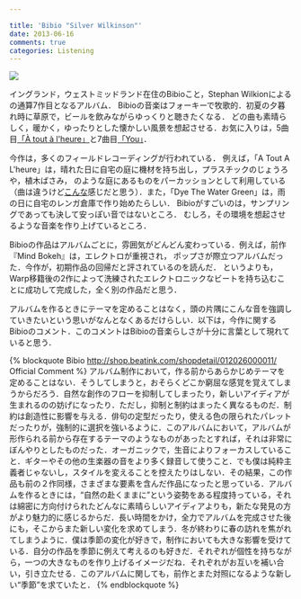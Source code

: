 ```yaml
---

title: 'Bibio "Silver Wilkinson"'
date: 2013-06-16
comments: true
categories: Listening 
---
```


<img src="/images/SilverWilkinson.png" class="image">

イングランド，ウェストミッドランド在住のBibioこと，Stephan Wilkionによるの通算7作目となるアルバム．
Bibioの音楽はフォーキーで牧歌的．初夏の夕暮れ時に草原で，ビールを飲みながらゆっくりと聴きたくなる．
どの曲も素晴らしく，暖かく，ゆったりとした懐かしい風景を想起させる．お気に入りは，5曲目[「À tout à l'heure」](http://www.youtube.com/watch?v=De6GrveAjzo)と7曲目[「You」](http://www.youtube.com/watch?v=dDl8udKk8Zg)．

今作は，多くのフィールドレコーディングが行われている．
例えば，「A Tout A L'heure」は，晴れた日に自宅の庭に機材を持ち出し，プラスチックのじょうろや，植木ばさみ，
のような庭にあるものをパーカッションとして利用している（曲は違うけど[こんな](http://www.youtube.com/watch?v=LAmnEll8KOY)感じだと思う）．また，「Dye The Water Green」は，雨の日に自宅のレンガ倉庫で作り始めたらしい．
Bibioがすごいのは，サンプリングであっても決して安っぽい音ではないところ．
むしろ，その環境を想起させるような音楽を作り上げているところ．

Bibioの作品はアルバムごとに，雰囲気がどんどん変わっている．例えば，前作『Mind Bokeh』は，エレクトロが重視され，
ポップさが際立つアルバムだった．今作が，初期作品の回帰だと評されているのを読んだ．
というよりも，Warp移籍後の2作によって洗練されたエレクトロニックなビートを持ち込むことに成功して完成した，全く別の作品だと思う．

アルバムを作るときにテーマを定めることはなく，頭の片隅にこんな音を強調していきたいという思いがなんとなくあるだけらしい．以下は，今作に関するBibioのコメント．このコメントはBibioの音楽らしさが十分に言葉として現れていると思う．

{% blockquote Bibio http://shop.beatink.com/shopdetail/012026000011/ Official Comment  %}
アルバム制作において，作る前からあらかじめテーマを定めることはない．そうしてしまうと，おそらくどこか窮屈な感覚を覚えてしまうからだろう．自然な創作のフローを抑制してしまったり，新しいアイディアが生まれるのの妨げになったり．ただし，抑制と制約はまったく異なるものだ．制約は創造性に影響を与える．俳句の定型だったり，使える色の限られたパレットだったりが，強制的に選択を強いるように．このアルバムにおいて，アルバムが形作られる前から存在するテーマのようなものがあったとすれば，それは非常にぼんやりとしたものだった．オーガニックで，生音によりフォーカスしていること．ギターやその他の生楽器の音をより多く録音して使うこと．でも僕は純粋主義者じゃないし，スタイルを変えることを控えたりはしない．その結果，この作品も前の２作同様，さまざまな要素を含んだ作品になったと思っている．アルバムを作るときには，“自然の赴くままに”という姿勢をある程度持っている，それは綿密に方向付けられたどんなに素晴らしいアイディアよりも，新たな発見の方がより魅力的に感じるからだ．長い時間をかけ，全力でアルバムを完成させた後にも，そこからまた新しい変化を求めてしまう．冬が終わりに春の訪れを焦がれてしまうように．僕は季節の変化が好きで，制作においても大きな影響を受けている．自分の作品を季節に例えて考えるのも好きだ．それぞれが個性を持ちながら，一つの大きなものを作り上げるイメージだね．それぞれがお互いを補い合い，引き立たせる．このアルバムに関しても，前作とまた対照になるような新しい“季節”を求ていたと．
{% endblockquote %}
